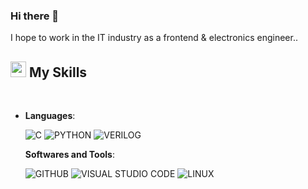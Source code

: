 ### Hi there 👋

I hope to work in the IT industry as a frontend & electronics engineer..

## <img src="https://media2.giphy.com/media/QssGEmpkyEOhBCb7e1/giphy.gif?cid=ecf05e47a0n3gi1bfqntqmob8g9aid1oyj2wr3ds3mg700bl&rid=giphy.gif" width ="25"><b> My Skills</b>
<br>
<!-- <p align="center"> -->

- **Languages**:
    
    ![C](https://img.shields.io/badge/C%20-%232370ED.svg?style=for-the-badge&logo=c&logoColor=white)
    ![PYTHON](https://img.shields.io/badge/Python%20-%2314354C.svg?style=for-the-badge&logo=python&logoColor=white)
    ![VERILOG](https://img.shields.io/badge/VERILOG-003545?style=for-the-badge)

  **Softwares and Tools**:
    
    ![GITHUB](https://img.shields.io/badge/github-%23121011.svg?style=for-the-badge&logo=github&logoColor=white)
    ![VISUAL STUDIO CODE](https://img.shields.io/badge/Visual%20Studio%20Code-0078d7.svg?style=for-the-badge&logo=visual-studio-code&logoColor=white)
    ![LINUX](https://img.shields.io/badge/Linux-FCC624?style=for-the-badge&logo=linux&logoColor=black)
<br>

<!--
**Park-Judong/Park-Judong** is a ✨ _special_ ✨ repository because its `README.md` (this file) appears on your GitHub profile.

Here are some ideas to get you started:

- 🔭 I’m currently working on ...
- 🌱 I’m currently learning ...
- 👯 I’m looking to collaborate on ...
- 🤔 I’m looking for help with ...
- 💬 Ask me about ...
- 📫 How to reach me: ...
- 😄 Pronouns: ...
- ⚡ Fun fact: ...
-->
